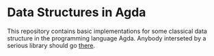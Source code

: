 # Data Structures in Agda

This repository contains basic implementations for some classical data structure
in the programming language Agda. Anybody interseted by a serious library should 
go [there](https://github.com/agda/agda-stdlib).
